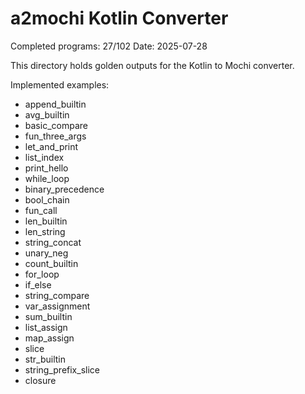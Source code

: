 # a2mochi Kotlin Converter

Completed programs: 27/102
Date: 2025-07-28

This directory holds golden outputs for the Kotlin to Mochi converter.

Implemented examples:

- append_builtin
- avg_builtin
- basic_compare
- fun_three_args
- let_and_print
- list_index
- print_hello
- while_loop
- binary_precedence
- bool_chain
- fun_call
- len_builtin
- len_string
- string_concat
- unary_neg
- count_builtin
- for_loop
- if_else
- string_compare
- var_assignment
- sum_builtin
- list_assign
- map_assign
- slice
- str_builtin
- string_prefix_slice
- closure
